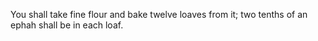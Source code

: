 You shall take fine flour and bake twelve loaves from it; two tenths of an ephah shall be in each loaf.
